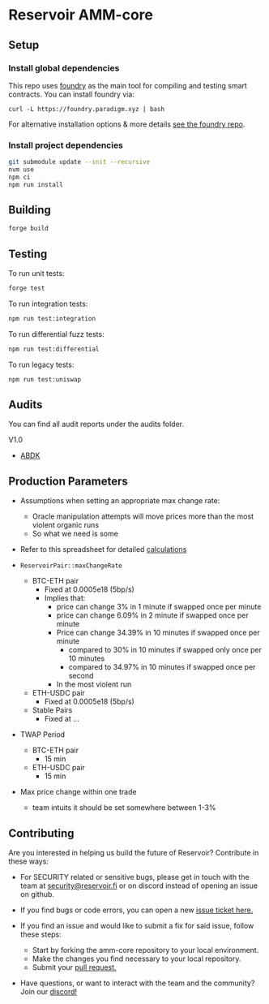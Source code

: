 # Reservoir AMM-core

## Setup

### Install global dependencies

This repo uses [foundry](https://github.com/foundry-rs/foundry)
as the main tool for compiling and testing smart contracts. You can install
foundry via:

```shell
curl -L https://foundry.paradigm.xyz | bash
```

For alternative installation options & more details [see the foundry repo](https://github.com/foundry-rs/foundry).

### Install project dependencies

```bash
git submodule update --init --recursive
nvm use
npm ci
npm run install
```

## Building

```bash
forge build
```

## Testing

To run unit tests:

```bash
forge test
```

To run integration tests:

```bash
npm run test:integration
```

To run differential fuzz tests:

```bash
npm run test:differential
```

To run legacy tests:

```bash
npm run test:uniswap
```

## Audits

You can find all audit reports under the audits folder.

V1.0

- [ABDK](./audits/ABDK_ReservoirFi_AMMCore_v_1_0.pdf)

## Production Parameters

- Assumptions when setting an appropriate max change rate: 
  - Oracle manipulation attempts will move prices more than the most violent organic runs
  - So what we need is some 
- Refer to this spreadsheet for detailed [calculations](https://docs.google.com/spreadsheets/d/1oAn8ghqK1MThrgOcHUl8nP_ATTpnlmMqnDtqBXxeHJs/edit#gid=0)

- `ReservoirPair::maxChangeRate`
  - BTC-ETH pair
    - Fixed at 0.0005e18 (5bp/s)
    - Implies that:
      - price can change 3% in 1 minute if swapped once per minute 
      - price can change 6.09% in 2 minute if swapped once per minute
      - Price can change 34.39% in 10 minutes if swapped once per minute
        - compared to 30% in 10 minutes if swapped only once per 10 minutes 
        - compared to 34.97% in 10 minutes if swapped once per second
      - In the most violent run
  - ETH-USDC pair
    - Fixed at 0.0005e18 (5bp/s)
  - Stable Pairs
    - Fixed at ...

- TWAP Period
  - BTC-ETH pair
    - 15 min
  - ETH-USDC pair
    - 15 min

- Max price change within one trade
  - team intuits it should be set somewhere between 1-3% 

## Contributing

Are you interested in helping us build the future of Reservoir?
Contribute in these ways:

- For SECURITY related or sensitive bugs, please get in touch with the team
at security@reservoir.fi or on discord instead of opening an issue on github.

- If you find bugs or code errors, you can open a new
[issue ticket here.](https://github.com/reservoir-labs/amm-core/issues/new)

- If you find an issue and would like to submit a fix for said issue, follow
these steps:
  - Start by forking the amm-core repository to your local environment.
  - Make the changes you find necessary to your local repository.
  - Submit your [pull request.](https://github.com/reservoir-labs/amm-core/compare)

- Have questions, or want to interact with the team and the community?
Join our [discord!](https://discord.gg/SZjwsPT7CB)
